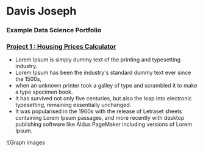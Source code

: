 # Davis Joseph
### Example Data Science Portfolio

### [Project 1 : Housing Prices Calculator](www.google.com)
- Lorem Ipsum is simply dummy text of the printing and typesetting industry. 
- Lorem Ipsum has been the industry's standard dummy text ever since the 1500s,
- when an unknown printer took a galley of type and scrambled it to make a type specimen book.
- It has survived not only five centuries, but also the leap into electronic typesetting, remaining essentially unchanged. 
- It was popularised in the 1960s with the release of Letraset sheets containing Lorem Ipsum passages, and more recently with desktop publishing software like Aldus PageMaker including versions of Lorem Ipsum.

![Graph images
